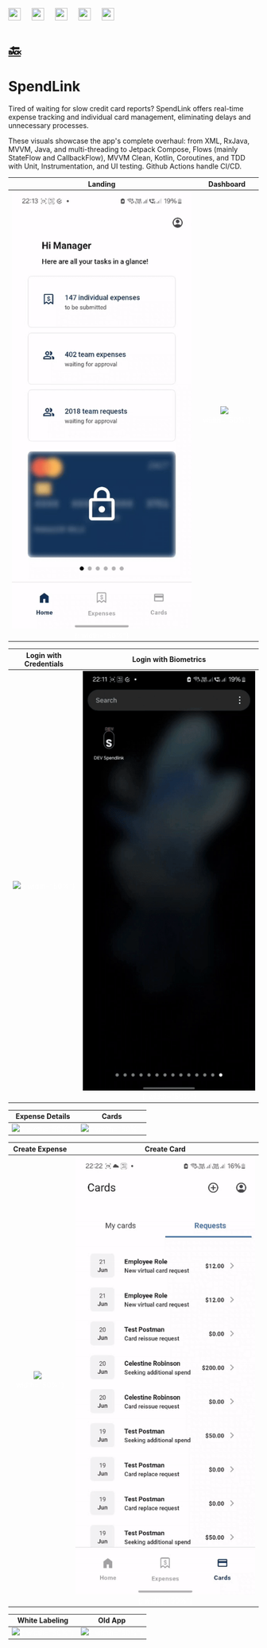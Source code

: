 <a href="https://play.google.com/store/apps/details?id=com.shashank.memebase&hl=en" target="_blank"><img src=/portfolio/assets/social/PlayStore.png width="25" height="25"></img></a> &emsp; <a href=https://www.linkedin.com/in/shashank-yadav-91a228a3/ target="_blank"><img src=/portfolio/assets/social/LinkedIN.png width="25" height="25"></img></a> &emsp; <a href=https://wa.me/7021373495 target="_blank"><img src=/portfolio/assets/social/WhatsApp.png width="25" height="25"></img></a> &emsp; <a href=mailto:yadav.r.shashank@gmail.com target="_blank"><img src=/portfolio/assets/social/Email.png width="25" height="25"></img></a> &emsp; <a href="https://github.com/yadavshashankr" target="_blank"><img src=/portfolio/assets/social/GithubLogo.png width="25" height="25"></img></a>

<a href=/portfolio><h1><b>🔙</b></h1></a>

# **SpendLink**

Tired of waiting for slow credit card reports? SpendLink offers real-time expense tracking and individual card management, eliminating delays and unnecessary processes.

These visuals showcase the app's complete overhaul: from XML, RxJava, MVVM, Java, and multi-threading to Jetpack Compose, Flows (mainly StateFlow and CallbackFlow), MVVM Clean, Kotlin, Coroutines, and TDD with Unit, Instrumentation, and UI testing. Github Actions handle CI/CD.

  Landing   |   Dashboard                            
:----------:|:-------------:     
![alt](/assets/vid/spendlink/Landing.gif)<span style="color:white">{: width="50%"}</span>   | ![](assets/vid/spendlink/Dashboard.gif)<span style="color:white">{: width="50%"}</span> 

  Login with Credentials   |   Login with Biometrics                            
:-------------------------:|:-------------------------:
![](/assets/vid/spendlink/Login_With_Credentials.gif)<span style="color:white">{: width="50%"}</span> | ![](assets/vid/spendlink/Login_With_Biometrics.gif)<span style="color:white">{: width="50%"}</span>

  Expense Details   |   Cards                            
:------------------:|:--------:
![](/assets/vid/spendlink/Expense_Details.gif)<span style="color:white">{: width="50%"}</span> | ![](assets/vid/spendlink/Cards.gif)<span style="color:white">{: width="50%"}</span>

  Create Expense   |   Create Card                            
:-----------------:|:--------------:
![](/assets/vid/spendlink/Create_Expense.gif)<span style="color:white">{: width="50%"}</span> | ![](assets/vid/spendlink/Create_Card.gif)<span style="color:white">{: width="50%"}</span>

  White Labeling   |   Old App                            
:-----------------:|:----------:
![](/assets/vid/spendlink/White-Labeling.gif)<span style="color:white">{: width="50%"}</span> | ![](assets/vid/spendlink/Old_App.gif)<span style="color:white">{: width="50%"}</span>

<br />
<br />
<br />
